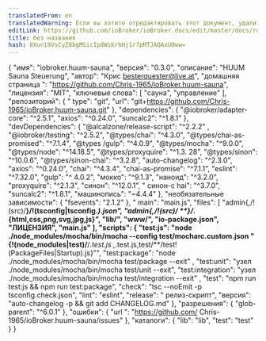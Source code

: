 ```yaml
---
translatedFrom: en
translatedWarning: Если вы хотите отредактировать этот документ, удалите поле «translationFrom», в противном случае этот документ будет снова автоматически переведен
editLink: https://github.com/ioBroker/ioBroker.docs/edit/master/docs/ru/adapterref/iobroker.huum-sauna/README.md
title: без названия
hash: 8Xun19VsCyZ8bgMSicIp8WiKrhHj1r7pMTJAQAxUOww=
---
```

{ "имя": "iobroker.huum-sauna", "версия": "0.3.0", "описание": "HUUM Sauna Steuerung", "автор": "Крис <besterquester@live.at>", "домашняя страница ": "https://github.com/Chris-1965/ioBroker.huum-sauna", "лицензия": "MIT", "ключевые слова": [ "сауна", "управление" ], "репозиторий": { " type": "git", "url": "git+https://github.com/Chris-1965/ioBroker.huum-sauna.git" }, "dependencies": { "@iobroker/adapter-core": "^2.5.1", "axios": "^0.24.0", "suncalc2": "^1.8.1" }, "devDependencies": { "@alcalzone/release-script": "^2.2.2" , "@iobroker/testing": "^2.5.2", "@types/chai": "^4.3.0", "@types/chai-as-promised": "^7.1.4", "@types /gulp": "^4.0.9", "@types/mocha": "^9.0.0", "@types/node": "^14.18.5", "@types/proxyquire": "^1.3. 28", "@types/sinon": "^10.0.6", "@types/sinon-chai": "^3.2.8", "auto-changelog": "^2.3.0", "axios": "^0.24.0", "chai": "^4.3.4", "chai-as-promise": "^7.1.1", "eslint": "^7.32.0", "gulp": "^ 4.0.2", "мокко": "^9.1.3", "наноид": "^3.2.0", "proxyquire": "^2.1.3", "синон": "^12.0.1", " синон-с hai": "^3.7.0", "suncalc2": "^1.8.1", "машинопись": "~4.4.4" }, "необязательные зависимости": { "fsevents": "2.1.2" }, " main": "main.js", "files": [ "admin{,/!(src)/**}/!(tsconfig|tsconfig.*).json", "admin{,/!(src)/ **}/*.{html,css,png,svg,jpg,js}", "lib/", "www/", "io-package.json", "ЛИЦЕНЗИЯ", "main.js" ], "scripts": { "test:js": "node ./node_modules/mocha/bin/mocha --config test/mocharc.custom.json \"{!(node_modules|test)/**/*.test.js ,*.test.js,test/**/test!(PackageFiles|Startup).js}\"", "test:package": "node ./node_modules/mocha/bin/mocha test/package --exit" , "test:unit": "узел ./node_modules/mocha/bin/mocha test/unit --exit", "test:integration": "узел ./node_modules/mocha/bin/mocha test/integration --exit" , "test": "npm run test:js && npm run test:package", "check": "tsc --noEmit -p tsconfig.check.json", "lint": "eslint", "release": " релиз-скрипт", "версия": "auto-changelog -p && git add CHANGELOG.md" }, "разрешения": { "glob-parent": "^6.0.1" }, "ошибки": { "url ": "https://github.com/ Chris-1965/ioBroker.huum-sauna/issues" }, "каталоги": { "lib": "lib", "test": "test" } }